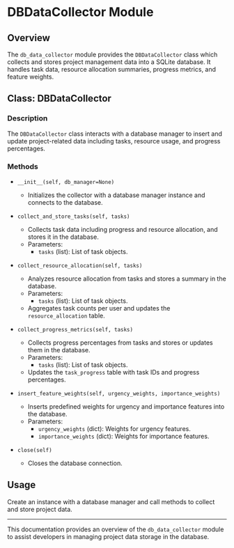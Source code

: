 # DBDataCollector Module

## Overview
The `db_data_collector` module provides the `DBDataCollector` class which collects and stores project management data into a SQLite database. It handles task data, resource allocation summaries, progress metrics, and feature weights.

## Class: DBDataCollector

### Description
The `DBDataCollector` class interacts with a database manager to insert and update project-related data including tasks, resource usage, and progress percentages.

### Methods

- `__init__(self, db_manager=None)`
  - Initializes the collector with a database manager instance and connects to the database.

- `collect_and_store_tasks(self, tasks)`
  - Collects task data including progress and resource allocation, and stores it in the database.
  - Parameters:
    - `tasks` (list): List of task objects.

- `collect_resource_allocation(self, tasks)`
  - Analyzes resource allocation from tasks and stores a summary in the database.
  - Parameters:
    - `tasks` (list): List of task objects.
  - Aggregates task counts per user and updates the `resource_allocation` table.

- `collect_progress_metrics(self, tasks)`
  - Collects progress percentages from tasks and stores or updates them in the database.
  - Parameters:
    - `tasks` (list): List of task objects.
  - Updates the `task_progress` table with task IDs and progress percentages.

- `insert_feature_weights(self, urgency_weights, importance_weights)`
  - Inserts predefined weights for urgency and importance features into the database.
  - Parameters:
    - `urgency_weights` (dict): Weights for urgency features.
    - `importance_weights` (dict): Weights for importance features.

- `close(self)`
  - Closes the database connection.

## Usage
Create an instance with a database manager and call methods to collect and store project data.

---

This documentation provides an overview of the `db_data_collector` module to assist developers in managing project data storage in the database.
